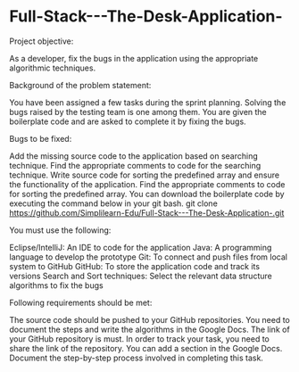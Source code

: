 # Full-Stack---The-Desk-Application-
Project objective:

As a developer, fix the bugs in the application using the appropriate algorithmic techniques.

 

 

Background of the problem statement:

You have been assigned a few tasks during the sprint planning. Solving the bugs raised by the testing team is one among them. You are given the boilerplate code and are asked to complete it by fixing the bugs.

 

Bugs to be fixed:

Add the missing source code to the application based on searching technique. Find the appropriate comments to code for the searching technique.
Write source code for sorting the predefined array and ensure the functionality of the application. Find the appropriate comments to code for sorting the predefined array.
You can download the boilerplate code by executing the command below in your git bash.
git clone https://github.com/Simplilearn-Edu/Full-Stack---The-Desk-Application-.git

 

You must use the following:

Eclipse/IntelliJ: An IDE to code for the application
Java: A programming language to develop the prototype
Git: To connect and push files from local system to GitHub
GitHub: To store the application code and track its versions 
Search and Sort techniques: Select the relevant data structure algorithms to fix the bugs
 

Following requirements should be met:

The source code should be pushed to your GitHub repositories. You need to document the steps and write the algorithms in the Google Docs.
The link of your GitHub repository is must. In order to track your task, you need to share the link of the repository. You can add a section in the Google Docs.
Document the step-by-step process involved in completing this task.
